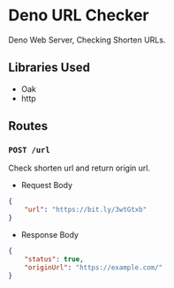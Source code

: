 # Deno URL Checker

Deno Web Server, Checking Shorten URLs.

## Libraries Used

- Oak
- http

## Routes

### `POST /url`

Check shorten url and return origin url.

- Request Body

```JSON
{
    "url": "https://bit.ly/3wtGtxb"
}
```

- Response Body

```JSON
{
    "status": true,
    "originUrl": "https://example.com/"
}
```
